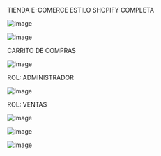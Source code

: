 TIENDA E-COMERCE ESTILO SHOPIFY COMPLETA

![Image](https://github.com/user-attachments/assets/7f743c2a-1d69-4fb5-a81a-56c2e1b671fb)

![Image](https://github.com/user-attachments/assets/049e975e-3cc1-4510-abbc-c381f0c90b4f)

CARRITO DE COMPRAS

![Image](https://github.com/user-attachments/assets/88aec6ab-6145-497f-b116-25275f42b271)

ROL: ADMINISTRADOR

![Image](https://github.com/user-attachments/assets/5bad6bd7-054a-48c7-9a0a-ce5485ddfda9)

ROL: VENTAS

![Image](https://github.com/user-attachments/assets/99764b40-4cad-40d9-a71e-96f31d932a20)

![Image](https://github.com/user-attachments/assets/19ad4941-c504-4e9f-a5e6-c043255ce67c)

![Image](https://github.com/user-attachments/assets/dd8b2591-7885-4b5b-a2a2-5b36b3a1b3c1)
